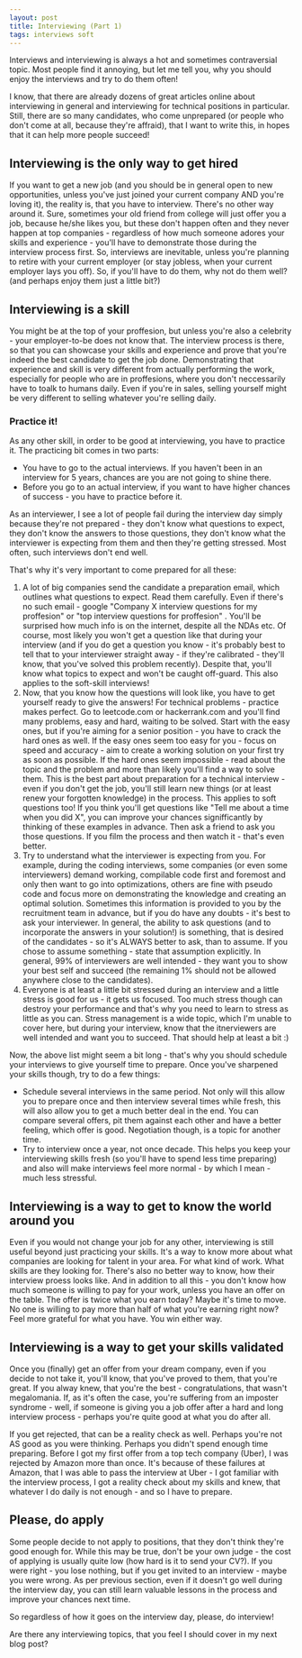 ```yaml
---
layout: post
title: Interviewing (Part 1)
tags: interviews soft
---
```


Interviews and interviewing is always a hot and sometimes contraversial topic. Most people find it annoying, but let me tell you, why you should enjoy the interviews and try to do them often!

I know, that there are already dozens of great articles online about interviewing in general and interviewing for technical positions in particular. Still, there are so many candidates, who come unprepared (or people who don't come at all, because they're affraid), that I want to write this, in hopes that it can help more people succeed!

## Interviewing is the only way to get hired
If you want to get a new job (and you should be in general open to new opportunities, unless you've just joined your current company AND you're loving it), the reality is, that you have to interview. There's no other way around it. Sure, sometimes your old friend from college will just offer you a job, because he/she likes you, but these don't happen often and they never happen at top companies - regardless of how much someone adores your skills and experience - you'll have to demonstrate those during the interview process first. So, interviews are inevitable, unless you're planning to retire with your current employer (or stay jobless, when your current employer lays you off). So, if you'll have to do them, why not do them well? (and perhaps enjoy them just a little bit?)

## Interviewing is a skill
You might be at the top of your proffesion, but unless you're also a celebrity - your employer-to-be does not know that. The interview process is there, so that you can showcase your skills and experience and prove that you're indeed the best candidate to get the job done. Demonstrating that experience and skill is very different from actually performing the work, especially for people who are in proffesions, where you don't neccessarily have to toalk to humans daily. Even if you're in sales, selling yourself might be very different to selling whatever you're selling daily.

### Practice it!
As any other skill, in order to be good at interviewing, you have to practice it. The practicing bit comes in two parts:
* You have to go to the actual interviews. If you haven't been in an interview for 5 years, chances are you are not going to shine there. 
* Before you go to an actual interview, if you want to have higher chances of success - you have to practice before it.

As an interviewer, I see a lot of people fail during the interview day simply because they're not prepared - they don't know what questions to expect, they don't know the answers to those questions, they don't know what the interviewer is expecting from them and then they're getting stressed. Most often, such interviews don't end well.

That's why it's very important to come prepared for all these:
1. A lot of big companies send the candidate a preparation email, which outlines what questions to expect. Read them carefully. Even if there's no such email - google "Company X interview questions for my proffesion" or "top interview questions for proffesion" . You'll be surprised how much info is on the internet, despite all the NDAs etc. Of course, most likely you won't get a question like that during your interview (and if you do get a question you know - it's probably best to tell that to your interviewer straight away - if they're calibrated - they'll know, that you've solved this problem recently). Despite that, you'll know what topics to expect and won't be caught off-guard. This also applies to the soft-skill interviews!
2. Now, that you know how the questions will look like, you have to get yourself ready to give the answers! For technical problems - practice makes perfect. Go to leetcode.com or hackerrank.com and you'll find many problems, easy and hard, waiting to be solved. Start with the easy ones, but if you're aiming for a senior position - you have to crack the hard ones as well. If the easy ones seem too easy for you - focus on speed and accuracy - aim to create a working solution on your first try as soon as possible. If the hard ones seem impossible - read about the topic and the problem and more than likely you'll find a way to solve them. This is the best part about preparation for a technical interview - even if you don't get the job, you'll still learn new things (or at least renew your forgotten knowledge) in the process. This applies to soft questions too! If you think you'll get questions like "Tell me about a time when you did X", you can improve your chances signifficantly by thinking of these examples in advance. Then ask a friend to ask you those questions. If you film the process and then watch it - that's even better.
3. Try to understand what the interviewer is expecting from you. For example, during the coding interviews, some companies (or even some interviewers) demand working, compilable code first and foremost and only then want to go into optimizations, others are fine with pseudo code and focus more on demonstrating the knowledge and creating an optimal solution. Sometimes this information is provided to you by the recruitment team in advance, but if you do have any doubts - it's best to ask your interviewer. In general, the ability to ask questions (and to incorporate the answers in your solution!) is something, that is desired of the candidates - so it's ALWAYS better to ask, than to assume. If you chose to assume something - state that assumption explicitly. In general, 99% of interviewers are well intended - they want you to show your best self and succeed (the remaining 1% should not be allowed anywhere close to the candidates).
4. Everyone is at least a little bit stressed during an interview and a little stress is good for us - it gets us focused. Too much stress though can destroy your performance and that's why you need to learn to stress as little as you can. Stress management is a wide topic, which I'm unable to cover here, but during your interview, know that the itnerviewers are well intended and want you to succeed. That should help at least a bit :) 

Now, the above list might seem a bit long - that's why you should schedule your interviews to give yourself time to prepare. Once you've sharpened your skills though, try to do a few things:
* Schedule several interviews in the same period. Not only will this allow you to prepare once and then interview several times while fresh, this will also allow you to get a much better deal in the end. You can compare several offers, pit them against each other and have a better feeling, which offer is good. Negotiation though, is a topic for another time.
* Try to interview once a year, not once decade. This helps you keep your interviewing skills fresh (so you'll have to spend less time preparing) and also will make interviews feel more normal - by which I mean - much less stressful. 

## Interviewing is a way to get to know the world around you
Even if you would not change your job for any other, interviewing is still useful beyond just practicing your skills. It's a way to know more about what companies are looking for talent in your area. For what kind of work. What skills are they looking for. There's also no better way to know, how their interview proess looks like. And in addition to all this - you don't know how much someone is willing to pay for your work, unless you have an offer on the table. The offer is twice what you earn today? Maybe it's time to move. No one is willing to pay more than half of what you're earning right now? Feel more grateful for what you have. You win either way.

## Interviewing is a way to get your skills validated
Once you (finally) get an offer from your dream company, even if you decide to not take it, you'll know, that you've proved to them, that you're great. If you alway knew, that you're the best - congratulations, that wasn't megalomania. If, as it's often the case, you're suffering from an imposter syndrome - well, if someone is giving you a job offer after a hard and long interview process - perhaps you're quite good at what you do after all.

If you get rejected, that can be a reality check as well. Perhaps you're not AS good as you were thinking. Perhaps you didn't spend enough time preparing. Before I got my first offer from a top tech company (Uber), I was rejected by Amazon more than once. It's because of these failures at Amazon, that I was able to pass the interview at Uber - I got familiar with the interview process, I got a reality check about my skills and knew, that whatever I do daily is not enough - and so I have to prepare. 

## Please, do apply
Some people decide to not apply to positions, that they don't think they're good enough for. While this may be true, don't be your own judge - the cost of applying is usually quite low (how hard is it to send your CV?). If you were right - you lose nothing, but if you get invited to an interview - maybe you were wrong. As per previous section, even if it doesn't go well during the interview day, you can still learn valuable lessons in the process and improve your chances next time. 

So regardless of how it goes on the interview day, please, do interview!

Are there any interviewing topics, that you feel I should cover in my next blog post? 